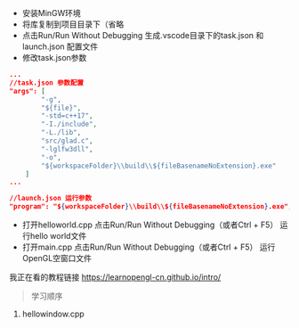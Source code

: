 * 安装MinGW环境
* 将库复制到项目目录下（省略
* 点击Run/Run Without Debugging 生成.vscode目录下的task.json 和 launch.json 配置文件
* 修改task.json参数
```json
...
//task.json 参数配置
"args": [
        "-g",
        "${file}",
        "-std=c++17",
        "-I./include",
        "-L./lib",
        "src/glad.c",
        "-lglfw3dll",
        "-o",
        "${workspaceFolder}\\build\\${fileBasenameNoExtension}.exe"
    ]
...

//launch.json 运行参数
"program": "${workspaceFolder}\\build\\${fileBasenameNoExtension}.exe",
```
* 打开helloworld.cpp 点击Run/Run Without Debugging（或者Ctrl + F5） 运行hello world文件
* 打开main.cpp 点击Run/Run Without Debugging（或者Ctrl + F5） 运行OpenGL空窗口文件

我正在看的教程链接
<https://learnopengl-cn.github.io/intro/>

> 学习顺序

1. hellowindow.cpp